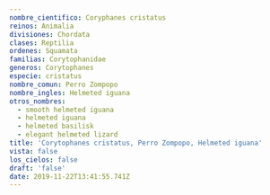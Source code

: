 ```yaml
---
nombre_cientifico: Coryphanes cristatus
reinos: Animalia
divisiones: Chordata
clases: Reptilia
ordenes: Squamata
familias: Corytophanidae
generos: Corytophanes
especie: cristatus
nombre_comun: Perro Zompopo
nombre_ingles: Helmeted iguana
otros_nombres:
  - smooth helmeted iguana
  - helmeted iguana
  - helmeted basilisk
  - elegant helmeted lizard
title: 'Corytophanes cristatus, Perro Zompopo, Helmeted iguana'
vista: false
los_cielos: false
draft: 'false'
date: 2019-11-22T13:41:55.741Z
---
```


